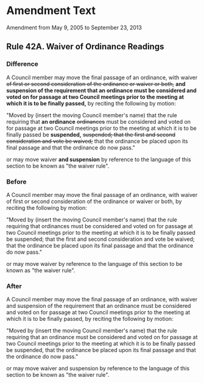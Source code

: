 # Amendment Text

Amendment from May 9, 2005 to September 23, 2013

## Rule 42A. Waiver of Ordinance Readings

### Difference

A Council member may move the final passage of an ordinance, with waiver 
~~of first or second consideration of the ordinance or waiver or both,~~
**and suspension of the requirement that an ordinance must be considered and voted on 
for passage at two Council meetings prior to the meeting at which it is to be finally passed,**
by reciting the following by motion:

"Moved by (insert the moving Council member's name) that the rule requiring that 
**an ordinance**
~~ordinances~~
must be considered and voted on for passage at two Council meetings prior
to the meeting at which it is to be finally passed be **suspended,** 
~~suspended; that the first and second consideration and vote be waived;~~
that the ordinance be placed
upon its final passage and that the ordinance do now pass."

or may move waiver **and suspension** 
by reference to the language of this section to be known as "the waiver rule".

### Before

A Council member may move the final passage of an ordinance, with waiver 
of first or second consideration of the ordinance or waiver or both, 
by reciting the following by motion:

"Moved by (insert the moving Council member's name) that the rule requiring that 
ordinances 
must be considered and voted on for passage at two Council meetings prior
to the meeting at which it is to be finally passed be suspended; 
that the first and second consideration and vote be waived;
that the ordinance be placed
upon its final passage and that the ordinance do now pass."

or may move waiver 
by reference to the language of this section to be known as "the waiver rule".

### After

A Council member may move the final passage of an ordinance, with waiver 
and suspension of the requirement that an ordinance must be considered and voted on 
for passage at two Council meetings prior to the meeting at which it is to be finally passed,
by reciting the following by motion:

"Moved by (insert the moving Council member's name) that the rule requiring that 
an ordinance
must be considered and voted on for passage at two Council meetings prior
to the meeting at which it is to be finally passed be suspended,
that the ordinance be placed
upon its final passage and that the ordinance do now pass."

or may move waiver and suspension 
by reference to the language of this section to be known as "the waiver rule".
